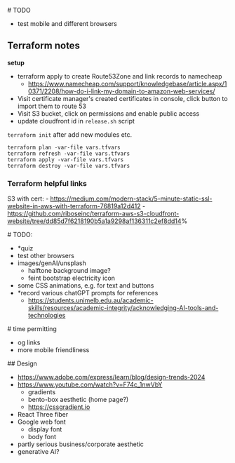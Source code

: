
# TODO

- test mobile and different browsers

## Terraform notes

**setup**

- terraform apply to create Route53Zone and link records to namecheap
  - <https://www.namecheap.com/support/knowledgebase/article.aspx/10371/2208/how-do-i-link-my-domain-to-amazon-web-services/>
- Visit certificate manager's created certificates in console, click button to import them to route 53
- Visit S3 bucket, click on permissions and enable public access
- update cloudfront id in `release.sh` script

`terraform init` after add new modules etc.

```
terraform plan -var-file vars.tfvars
terraform refresh -var-file vars.tfvars
terraform apply -var-file vars.tfvars
terraform destroy -var-file vars.tfvars
```

### Terraform helpful links

S3 with cert: - <https://medium.com/modern-stack/5-minute-static-ssl-website-in-aws-with-terraform-76819a12d412> - <https://github.com/riboseinc/terraform-aws-s3-cloudfront-website/tree/dd85d7f6218190b5a1a9298af136311c2ef8dd14>%

# TODO:
- *quiz
- test other browsers
- images/genAI/unsplash
  - halftone background image?
  - feint bootstrap electricity icon
- some CSS animations, e.g. for text and buttons
- *record various chatGPT prompts for references
  - https://students.unimelb.edu.au/academic-skills/resources/academic-integrity/acknowledging-AI-tools-and-technologies

# time permitting
- og links
- more mobile friendliness

## Design

- https://www.adobe.com/express/learn/blog/design-trends-2024
- https://www.youtube.com/watch?v=F74c_1nwVbY
  - gradients
  - bento-box aesthetic (home page?)
  - https://cssgradient.io
- React Three fiber
- Google web font
  - display font
  - body font
- partly serious business/corporate aesthetic
- generative AI?